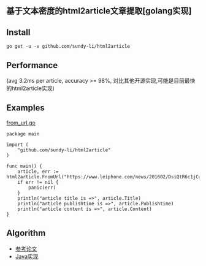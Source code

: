 ## 基于文本密度的html2article文章提取[golang实现] 

## Install
	go get -u -v github.com/sundy-li/html2article


## Performance
  (avg 3.2ms per article, accuracy >= 98%, 对比其他开源实现,可能是目前最快的html2article实现)


## Examples
[from_url.go][1]

	
	package main

	import (
		"github.com/sundy-li/html2article"
	)

	func main() {
		article, err := html2article.FromUrl("https://www.leiphone.com/news/201602/DsiQtR6c1jCu7iwA.html")
		if err != nil {
			panic(err)
		}
		println("article title is =>", article.Title)
		println("article publishtime is =>", article.Publishtime)
		println("article content is =>", article.Content)
	}




## Algorithm
- [参考论文][2]
- [Java实现][3]


[1]: http://github.com/sundy-li/html2article/examples/from_url.go
[2]: http://cea.ceaj.org/CN/10.3778/j.issn.1002-8331.2010.20.001#
[3]: https://github.com/CrawlScript/WebCollector
 
